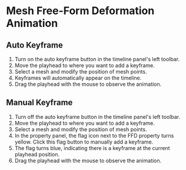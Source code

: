 # Mesh Free-Form Deformation Animation

## Auto Keyframe
1. Turn on the auto keyframe button in the timeline panel's left toolbar.
2. Move the playhead to where you want to add a keyframe.
3. Select a mesh and modify the position of mesh points.
4. Keyframes will automatically appear on the timeline.
5. Drag the playhead with the mouse to observe the animation.

## Manual Keyframe
1. Turn off the auto keyframe button in the timeline panel's left toolbar.
2. Move the playhead to where you want to add a keyframe.
3. Select a mesh and modify the position of mesh points.
4. In the property panel, the flag icon next to the FFD property turns yellow. Click this flag button to manually add a keyframe.
5. The flag turns blue, indicating there is a keyframe at the current playhead position.
6. Drag the playhead with the mouse to observe the animation.